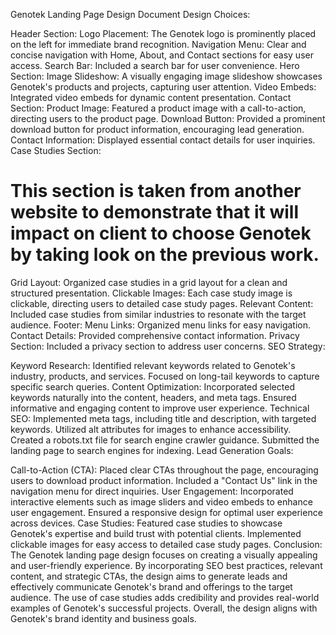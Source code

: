 Genotek Landing Page Design Document
Design Choices:

Header Section:
Logo Placement: The Genotek logo is prominently placed on the left for immediate brand recognition.
Navigation Menu: Clear and concise navigation with Home, About, and Contact sections for easy user access.
Search Bar: Included a search bar for user convenience.
Hero Section:
Image Slideshow: A visually engaging image slideshow showcases Genotek's products and projects, capturing user attention.
Video Embeds: Integrated video embeds for dynamic content presentation.
Contact Section:
Product Image: Featured a product image with a call-to-action, directing users to the product page.
Download Button: Provided a prominent download button for product information, encouraging lead generation.
Contact Information: Displayed essential contact details for user inquiries.
Case Studies Section:
# This section is taken from another website to demonstrate that it will impact on client to choose Genotek by taking look on the previous work.
Grid Layout: Organized case studies in a grid layout for a clean and structured presentation.
Clickable Images: Each case study image is clickable, directing users to detailed case study pages.
Relevant Content: Included case studies from similar industries to resonate with the target audience.
Footer:
Menu Links: Organized menu links for easy navigation.
Contact Details: Provided comprehensive contact information.
Privacy Section: Included a privacy section to address user concerns.
SEO Strategy:

Keyword Research:
Identified relevant keywords related to Genotek's industry, products, and services.
Focused on long-tail keywords to capture specific search queries.
Content Optimization:
Incorporated selected keywords naturally into the content, headers, and meta tags.
Ensured informative and engaging content to improve user experience.
Technical SEO:
Implemented meta tags, including title and description, with targeted keywords.
Utilized alt attributes for images to enhance accessibility.
Created a robots.txt file for search engine crawler guidance.
Submitted the landing page to search engines for indexing.
Lead Generation Goals:

Call-to-Action (CTA):
Placed clear CTAs throughout the page, encouraging users to download product information.
Included a "Contact Us" link in the navigation menu for direct inquiries.
User Engagement:
Incorporated interactive elements such as image sliders and video embeds to enhance user engagement.
Ensured a responsive design for optimal user experience across devices.
Case Studies:
Featured case studies to showcase Genotek's expertise and build trust with potential clients.
Implemented clickable images for easy access to detailed case study pages.
Conclusion:
The Genotek landing page design focuses on creating a visually appealing and user-friendly experience. By incorporating SEO best practices, relevant content, and strategic CTAs, the design aims to generate leads and effectively communicate Genotek's brand and offerings to the target audience. The use of case studies adds credibility and provides real-world examples of Genotek's successful projects. Overall, the design aligns with Genotek's brand identity and business goals.
